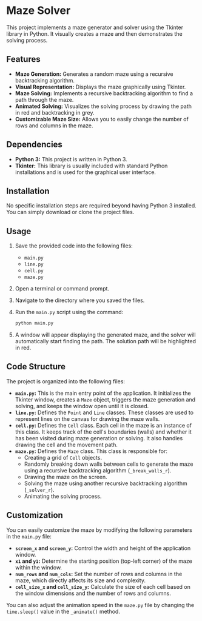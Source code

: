 # Maze Solver

This project implements a maze generator and solver using the Tkinter library in Python. It visually creates a maze and then demonstrates the solving process.

## Features

- **Maze Generation:** Generates a random maze using a recursive backtracking algorithm.
- **Visual Representation:** Displays the maze graphically using Tkinter.
- **Maze Solving:** Implements a recursive backtracking algorithm to find a path through the maze.
- **Animated Solving:** Visualizes the solving process by drawing the path in red and backtracking in grey.
- **Customizable Maze Size:** Allows you to easily change the number of rows and columns in the maze.

## Dependencies

- **Python 3:** This project is written in Python 3.
- **Tkinter:** This library is usually included with standard Python installations and is used for the graphical user interface.

## Installation

No specific installation steps are required beyond having Python 3 installed. You can simply download or clone the project files.

## Usage

1.  Save the provided code into the following files:

    - `main.py`
    - `line.py`
    - `cell.py`
    - `maze.py`

2.  Open a terminal or command prompt.

3.  Navigate to the directory where you saved the files.

4.  Run the `main.py` script using the command:

    ```bash
    python main.py
    ```

5.  A window will appear displaying the generated maze, and the solver will automatically start finding the path. The solution path will be highlighted in red.

## Code Structure

The project is organized into the following files:

- **`main.py`:** This is the main entry point of the application. It initializes the Tkinter window, creates a `Maze` object, triggers the maze generation and solving, and keeps the window open until it is closed.
- **`line.py`:** Defines the `Point` and `Line` classes. These classes are used to represent lines on the canvas for drawing the maze walls.
- **`cell.py`:** Defines the `Cell` class. Each cell in the maze is an instance of this class. It keeps track of the cell's boundaries (walls) and whether it has been visited during maze generation or solving. It also handles drawing the cell and the movement path.
- **`maze.py`:** Defines the `Maze` class. This class is responsible for:
  - Creating a grid of `Cell` objects.
  - Randomly breaking down walls between cells to generate the maze using a recursive backtracking algorithm (`_break_walls_r`).
  - Drawing the maze on the screen.
  - Solving the maze using another recursive backtracking algorithm (`_solver_r`).
  - Animating the solving process.

## Customization

You can easily customize the maze by modifying the following parameters in the `main.py` file:

- **`screen_x` and `screen_y`:** Control the width and height of the application window.
- **`x1` and `y1`:** Determine the starting position (top-left corner) of the maze within the window.
- **`num_rows` and `num_cols`:** Set the number of rows and columns in the maze, which directly affects its size and complexity.
- **`cell_size_x` and `cell_size_y`:** Calculate the size of each cell based on the window dimensions and the number of rows and columns.

You can also adjust the animation speed in the `maze.py` file by changing the `time.sleep()` value in the `_animate()` method.

